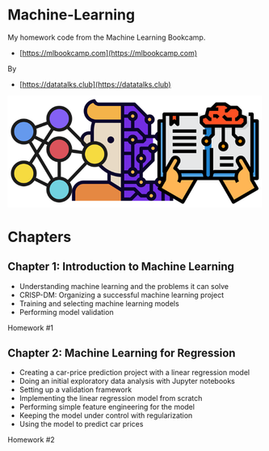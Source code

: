 # Machine-Learning

My homework code from the Machine Learning Bookcamp.

* [https://mlbookcamp.com](https://mlbookcamp.com)

By

* [https://datatalks.club](https://datatalks.club)

<img src="images/Bookcamp.png" />

# Chapters

## Chapter 1: Introduction to Machine Learning

* Understanding machine learning and the problems it can solve
* CRISP-DM: Organizing a successful machine learning project
* Training and selecting machine learning models
* Performing model validation

Homework #1


## Chapter 2: Machine Learning for Regression

* Creating a car-price prediction project with a linear regression model
* Doing an initial exploratory data analysis with Jupyter notebooks
* Setting up a validation framework 
* Implementing the linear regression model from scratch
* Performing simple feature engineering for the model
* Keeping the model under control with regularization
* Using the model to predict car prices

Homework #2